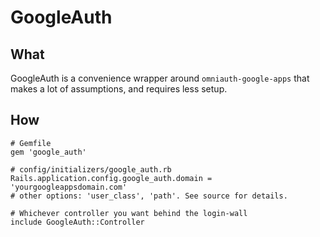 # GoogleAuth

## What

GoogleAuth is a convenience wrapper around `omniauth-google-apps` that
makes a lot of assumptions, and requires less setup.

## How

    # Gemfile
    gem 'google_auth'

    # config/initializers/google_auth.rb
    Rails.application.config.google_auth.domain = 'yourgoogleappsdomain.com'
    # other options: 'user_class', 'path'. See source for details.

    # Whichever controller you want behind the login-wall
    include GoogleAuth::Controller

